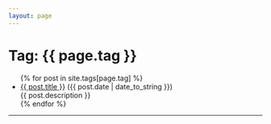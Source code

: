 ```yaml
---
layout: page
---
```

<div class="post">
  <h1>Tag: {{ page.tag }}</h1>
  <ul>
    {% for post in site.tags[page.tag] %}
    <li><a href="{{ post.url }}">{{ post.title }}</a> ({{ post.date | date_to_string }})
      <br />
        {{ post.description }}
    </li>
    {% endfor %}
  </ul>
</div>
<hr />